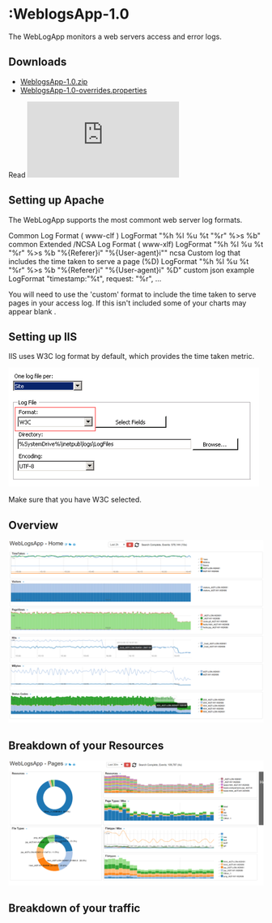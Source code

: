 :WeblogsApp-1.0
===========

The WebLogApp monitors a web servers access and error logs. 

## Downloads 

 * [WeblogsApp-1.0.zip](https://github.com/logscape/unixapp/raw/master/dist/WeblogsApp-1.0.zip)
 * [WeblogsApp-1.0-overrides.properties](https://www.google.com)


Read ![How to deploy](http://logscape.github.io/deploy.html)


## Setting up Apache 
The WebLogApp supports the most commont web server log formats.

Common Log Format  ( www-clf ) 
        LogFormat "%h %l %u %t \"%r\" %>s %b" common
Extended /NCSA Log Format ( www-xlf) 
        LogFormat "%h %l %u %t \"%r\" %>s %b \"%{Referer}i\" \"%{User-agent}i\"" ncsa
Custom log that includes the time taken to serve a page (%D) 
        LogFormat "%h %l %u %t \"%r\" %>s %b \"%{Referer}i\" \"%{User-agent}i\" %D"  custom
json example
        LogFormat "timestamp:\"%t\", request: \"%r\", ...

You will need to use the 'custom' format to include the time taken to serve pages in your access log. If this isn't included some of your charts may appear blank . 

## Setting up IIS 

IIS uses W3C log format by default, which provides the time taken metric. 

 ![IIS Logging Config](docs/images/iis-logging.png) 

Make sure that you have W3C selected. 

## Overview

 ![](docs/images/iis-overview.png)


## Breakdown of your Resources 

 ![](docs/images/iis-resources.png) 



## Breakdown of your traffic 
